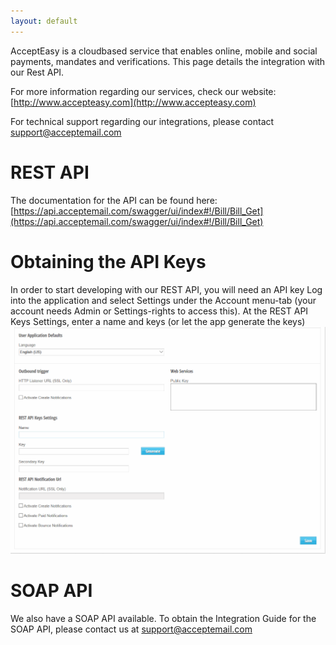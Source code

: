 ```yaml
---
layout: default
---
```


AcceptEasy is a cloudbased service that enables online, mobile and social payments, mandates and verifications. This page details the integration with our Rest API.

For more information regarding our services, check our website: [http://www.accepteasy.com](http://www.accepteasy.com)

For technical support regarding our integrations, please contact [support@acceptemail.com](mailto:support@acceptemail.com)

# [](#header-1)REST API

The documentation for the API can be found here: [https://api.acceptemail.com/swagger/ui/index#!/Bill/Bill_Get](https://api.acceptemail.com/swagger/ui/index#!/Bill/Bill_Get)

# [](#header-1)Obtaining the API Keys

In order to start developing with our REST API, you will need an API key
Log into the application and select Settings under the Account menu-tab (your account needs Admin or Settings-rights to access this).
At the REST API Keys Settings, enter a name and keys (or let the app generate the keys)
![REST](assets/GenerateRestKey.gif)


# [](#header-1)SOAP API

We also have a SOAP API available. To obtain the Integration Guide for the SOAP API, please contact us at [support@acceptemail.com](mailto:support@acceptemail.com)